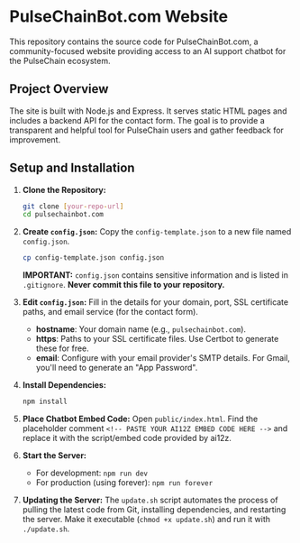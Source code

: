 # PulseChainBot.com Website

This repository contains the source code for PulseChainBot.com, a community-focused website providing access to an AI support chatbot for the PulseChain ecosystem.

## Project Overview

The site is built with Node.js and Express. It serves static HTML pages and includes a backend API for the contact form. The goal is to provide a transparent and helpful tool for PulseChain users and gather feedback for improvement.

## Setup and Installation

1.  **Clone the Repository:**
    ```bash
    git clone [your-repo-url]
    cd pulsechainbot.com
    ```

2.  **Create `config.json`:**
    Copy the `config-template.json` to a new file named `config.json`.
    ```bash
    cp config-template.json config.json
    ```
    **IMPORTANT:** `config.json` contains sensitive information and is listed in `.gitignore`. **Never commit this file to your repository.**

3.  **Edit `config.json`:**
    Fill in the details for your domain, port, SSL certificate paths, and email service (for the contact form).
    -   **hostname**: Your domain name (e.g., `pulsechainbot.com`).
    -   **https**: Paths to your SSL certificate files. Use Certbot to generate these for free.
    -   **email**: Configure with your email provider's SMTP details. For Gmail, you'll need to generate an "App Password".

4.  **Install Dependencies:**
    ```bash
    npm install
    ```

5.  **Place Chatbot Embed Code:**
    Open `public/index.html`. Find the placeholder comment `<!-- PASTE YOUR AI12Z EMBED CODE HERE -->` and replace it with the script/embed code provided by ai12z.

6.  **Start the Server:**
    -   For development: `npm run dev`
    -   For production (using forever): `npm run forever`

7.  **Updating the Server:**
    The `update.sh` script automates the process of pulling the latest code from Git, installing dependencies, and restarting the server. Make it executable (`chmod +x update.sh`) and run it with `./update.sh`.